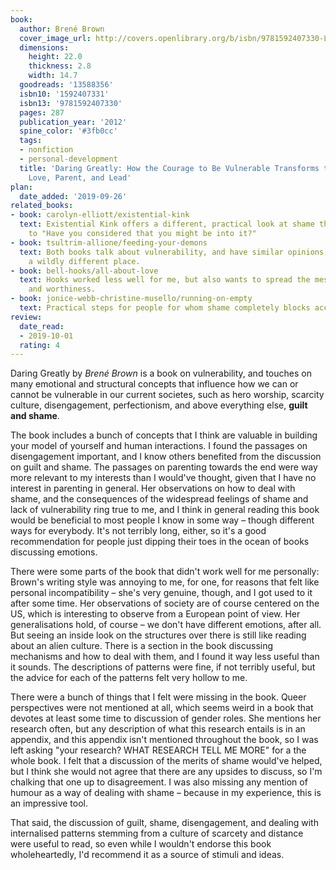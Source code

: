 ```yaml
---
book:
  author: Brené Brown
  cover_image_url: http://covers.openlibrary.org/b/isbn/9781592407330-L.jpg
  dimensions:
    height: 22.0
    thickness: 2.8
    width: 14.7
  goodreads: '13588356'
  isbn10: '1592407331'
  isbn13: '9781592407330'
  pages: 287
  publication_year: '2012'
  spine_color: '#3fb0cc'
  tags:
  - nonfiction
  - personal-development
  title: 'Daring Greatly: How the Courage to Be Vulnerable Transforms the Way We Live,
    Love, Parent, and Lead'
plan:
  date_added: '2019-09-26'
related_books:
- book: carolyn-elliott/existential-kink
  text: Existential Kink offers a different, practical look at shame that boils down
    to "Have you considered that you might be into it?"
- book: tsultrim-allione/feeding-your-demons
  text: Both books talk about vulnerability, and have similar opinions, but come from
    a wildly different place.
- book: bell-hooks/all-about-love
  text: Hooks worked less well for me, but also wants to spread the message of love
    and worthiness.
- book: jonice-webb-christine-musello/running-on-empty
  text: Practical steps for people for whom shame completely blocks access to emotions.
review:
  date_read:
  - 2019-10-01
  rating: 4
---
```


Daring Greatly by *Brené Brown* is a book on vulnerability, and touches on many emotional and structural concepts that influence how we can or cannot be vulnerable in our current societes, such as hero worship, scarcity culture, disengagement, perfectionism, and above everything else, **guilt and shame**.

The book includes a bunch of concepts that I think are valuable in building your model of yourself and human interactions. I found the passages on disengagement important, and I know others benefited from the discussion on guilt and shame. The passages on parenting towards the end were way more relevant to my interests than I would've thought, given that I have no interest in parenting in general. Her observations on how to deal with shame, and the consequences of the widespread feelings of shame and lack of vulnerability ring true to me, and I think in general reading this book would be beneficial to most people I know in some way – though different ways for everybody. It's not terribly long, either, so it's a good recommendation for people just dipping their toes in the ocean of books discussing emotions.

There were some parts of the book that didn't work well for me personally: Brown's writing style was annoying to me, for one, for reasons that felt like personal incompatibility – she's very genuine, though, and I got used to it after some time. Her observations of society are of course centered on the US, which is interesting to observe from a European point of view. Her generalisations hold, of course – we don't have different emotions, after all. But seeing an inside look on the structures over there is still like reading about an alien culture.
There is a section in the book discussing mechanisms and how to deal with them, and I found it way less useful than it sounds. The descriptions of patterns were fine, if not terribly useful, but the advice for each of the patterns felt very hollow to me.

There were a bunch of things that I felt were missing in the book. Queer perspectives were not mentioned at all, which seems weird in a book that devotes at least some time to discussion of gender roles. She mentions her research often, but any description of what this research entails is in an appendix, and this appendix isn't mentioned throughout the book, so I was left asking "your research? WHAT RESEARCH TELL ME MORE" for a the whole book. I felt that a discussion of the merits of shame would've helped, but I think she would not agree that there are any upsides to discuss, so I'm chalking that one up to disagreement. I was also missing any mention of humour as a way of dealing with shame – because in my experience, this is an impressive tool.

That said, the discussion of guilt, shame, disengagement, and dealing with internalised patterns stemming from a culture of scarcety and distance were useful to read, so even while I wouldn't endorse this book wholeheartedly, I'd recommend it as a source of stimuli and ideas.
